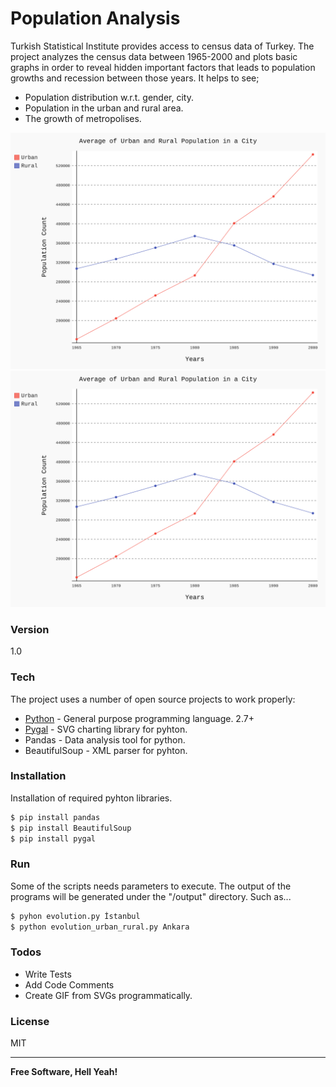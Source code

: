 # Population Analysis

Turkish	Statistical	Institute provides access to census data of Turkey. The project analyzes the census data between 1965-2000 and plots basic graphs in order to reveal hidden important factors that leads to population growths and recession between those years. It helps to see;

  - Population distribution w.r.t. gender, city.
  - Population in the urban and rural area. 
  - The growth of metropolises.

![Alt text](https://github.com/pekzeki/PopulationAnalysis/blob/master/output/average_urban_rural.svg)
<img src="https://github.com/pekzeki/PopulationAnalysis/blob/master/output/average_urban_rural.svg">


### Version
1.0

### Tech

The project uses a number of open source projects to work properly:

* [Python] - General purpose programming language. 2.7+
* [Pygal] - SVG charting library for pyhton. 
* Pandas - Data analysis tool for python.
* BeautifulSoup - XML parser for pyhton.

### Installation

Installation of required pyhton libraries.

```sh
$ pip install pandas
$ pip install BeautifulSoup
$ pip install pygal
```

### Run

Some of the scripts needs parameters to execute. The output of the programs will be generated under the "/output" directory. Such as...

```sh
$ pyhon evolution.py İstanbul
$ python evolution_urban_rural.py Ankara
```

### Todos

 - Write Tests
 - Add Code Comments
 - Create GIF from SVGs programmatically. 

### License
MIT

----

**Free Software, Hell Yeah!**

[//]: # 
   [Python]: <https://www.python.org/>
   [Pygal]: <http://www.pygal.org/en/stable/>

